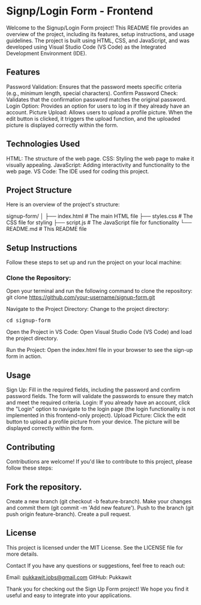 # Signp/Login Form - Frontend
Welcome to the Signup/Login Form project! This README file provides an overview of the project, including its features, setup instructions, and usage guidelines. The project is built using HTML, CSS, and JavaScript, and was developed using Visual Studio Code (VS Code) as the Integrated Development Environment (IDE).

## Features
Password Validation: Ensures that the password meets specific criteria (e.g., minimum length, special characters).
Confirm Password Check: Validates that the confirmation password matches the original password.
Login Option: Provides an option for users to log in if they already have an account.
Picture Upload: Allows users to upload a profile picture. When the edit button is clicked, it triggers the upload function, and the uploaded picture is displayed correctly within the form.

## Technologies Used
HTML: The structure of the web page.
CSS: Styling the web page to make it visually appealing.
JavaScript: Adding interactivity and functionality to the web page.
VS Code: The IDE used for coding this project.

## Project Structure
Here is an overview of the project's structure:

signup-form/
│
├── index.html        # The main HTML file
├── styles.css        # The CSS file for styling
├── script.js         # The JavaScript file for functionality
└── README.md         # This README file

## Setup Instructions
Follow these steps to set up and run the project on your local machine:

### Clone the Repository:
Open your terminal and run the following command to clone the repository:
git clone https://github.com/your-username/signup-form.git

Navigate to the Project Directory:
Change to the project directory:

<pre>cd signup-form</pre>
Open the Project in VS Code:
Open Visual Studio Code (VS Code) and load the project directory.

Run the Project:
Open the index.html file in your browser to see the sign-up form in action.

## Usage
Sign Up: Fill in the required fields, including the password and confirm password fields. The form will validate the passwords to ensure they match and meet the required criteria.
Login: If you already have an account, click the "Login" option to navigate to the login page (the login functionality is not implemented in this frontend-only project).
Upload Picture: Click the edit button to upload a profile picture from your device. The picture will be displayed correctly within the form.

## Contributing
Contributions are welcome! If you'd like to contribute to this project, please follow these steps:

## Fork the repository.
Create a new branch (git checkout -b feature-branch).
Make your changes and commit them (git commit -m 'Add new feature').
Push to the branch (git push origin feature-branch).
Create a pull request.

## License
This project is licensed under the MIT License. See the LICENSE file for more details.

Contact
If you have any questions or suggestions, feel free to reach out:

Email: pukkawit.jobs@gmail.com
GitHub: Pukkawit

Thank you for checking out the Sign Up Form project! We hope you find it useful and easy to integrate into your applications.

